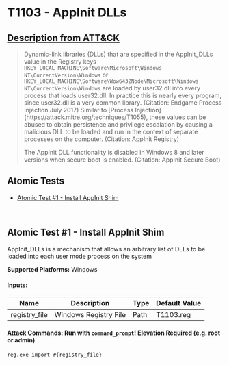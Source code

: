# T1103 - AppInit DLLs
## [Description from ATT&CK](https://attack.mitre.org/wiki/Technique/T1103)
<blockquote>Dynamic-link libraries (DLLs) that are specified in the AppInit_DLLs value in the Registry keys <code>HKEY_LOCAL_MACHINE\Software\Microsoft\Windows NT\CurrentVersion\Windows</code> or <code>HKEY_LOCAL_MACHINE\Software\Wow6432Node\Microsoft\Windows NT\CurrentVersion\Windows</code> are loaded by user32.dll into every process that loads user32.dll. In practice this is nearly every program, since user32.dll is a very common library. (Citation: Endgame Process Injection July 2017) Similar to [Process Injection](https://attack.mitre.org/techniques/T1055), these values can be abused to obtain persistence and privilege escalation by causing a malicious DLL to be loaded and run in the context of separate processes on the computer. (Citation: AppInit Registry)

The AppInit DLL functionality is disabled in Windows 8 and later versions when secure boot is enabled. (Citation: AppInit Secure Boot)</blockquote>

## Atomic Tests

- [Atomic Test #1 - Install AppInit Shim](#atomic-test-1---install-appinit-shim)


<br/>

## Atomic Test #1 - Install AppInit Shim
AppInit_DLLs is a mechanism that allows an arbitrary list of DLLs to be loaded into each user mode process on the system

**Supported Platforms:** Windows




#### Inputs:
| Name | Description | Type | Default Value | 
|------|-------------|------|---------------|
| registry_file | Windows Registry File | Path | T1103.reg|


#### Attack Commands: Run with `command_prompt`!  Elevation Required (e.g. root or admin) 


```cmd
reg.exe import #{registry_file}
```






<br/>
